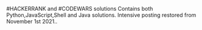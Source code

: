 #HACKERRANK and #CODEWARS solutions
Contains both Python,JavaScript,Shell and Java solutions.
Intensive posting restored from November 1st 2021..





